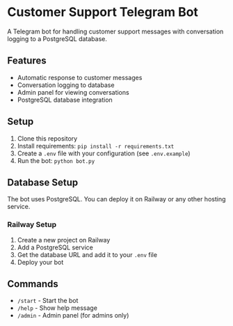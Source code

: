 # Customer Support Telegram Bot

A Telegram bot for handling customer support messages with conversation logging to a PostgreSQL database.

## Features

- Automatic response to customer messages
- Conversation logging to database
- Admin panel for viewing conversations
- PostgreSQL database integration

## Setup

1. Clone this repository
2. Install requirements: `pip install -r requirements.txt`
3. Create a `.env` file with your configuration (see `.env.example`)
4. Run the bot: `python bot.py`

## Database Setup

The bot uses PostgreSQL. You can deploy it on Railway or any other hosting service.

### Railway Setup

1. Create a new project on Railway
2. Add a PostgreSQL service
3. Get the database URL and add it to your `.env` file
4. Deploy your bot

## Commands

- `/start` - Start the bot
- `/help` - Show help message
- `/admin` - Admin panel (for admins only)
